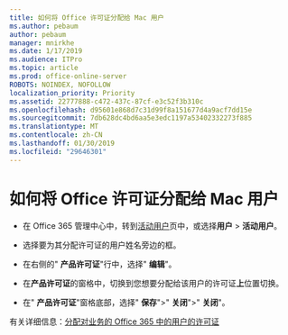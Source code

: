 ```yaml
---
title: 如何将 Office 许可证分配给 Mac 用户
ms.author: pebaum
author: pebaum
manager: mnirkhe
ms.date: 1/17/2019
ms.audience: ITPro
ms.topic: article
ms.prod: office-online-server
ROBOTS: NOINDEX, NOFOLLOW
localization_priority: Priority
ms.assetid: 22777888-c472-437c-87cf-e3c52f3b310c
ms.openlocfilehash: d95601e868d7c31d99f8a151677d4a9acf7dd15e
ms.sourcegitcommit: 7db628dc4bd6aa5e3edc1197a53402332273f885
ms.translationtype: MT
ms.contentlocale: zh-CN
ms.lasthandoff: 01/30/2019
ms.locfileid: "29646301"
---
```

# <a name="how-to-assign-office-licenses-to-mac-users"></a>如何将 Office 许可证分配给 Mac 用户

- 在 Office 365 管理中心中，转到[活动用户](https://go.microsoft.com/fwlink/p/?linkid=834822)页中，或选择**用户** \> **活动用户**。
    
- 选择要为其分配许可证的用户姓名旁边的框。
    
- 在右侧的" **产品许可证**"行中，选择" **编辑**"。
    
- 在**产品许可证**的窗格中，切换到您想要分配给该用户的许可证**上**位置切换。 
    
- 在" **产品许可证**"窗格底部，选择" **保存**"\>" **关闭**"\>" **关闭**"。
    
有关详细信息：[分配对业务的 Office 365 中的用户的许可证](https://docs.microsoft.com/office365/admin/subscriptions-and-billing/assign-licenses-to-users)
  

